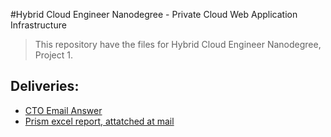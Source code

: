 #Hybrid Cloud Engineer Nanodegree - Private Cloud Web Application Infrastructure 

> This repository have the files for Hybrid Cloud Engineer Nanodegree, Project 1.

## Deliveries:

- [CTO Email Answer](https://github.com/andrevst/HCEND-P1/blob/main/cto-mail-answer.md)
- [Prism excel report, attatched at mail](https://github.com/andrevst/HCEND-P1/blob/main/AndreTonelli-HybridCloud-Nutanix_Cluster_as_Built_2020-12-07_110332.xlsx)
